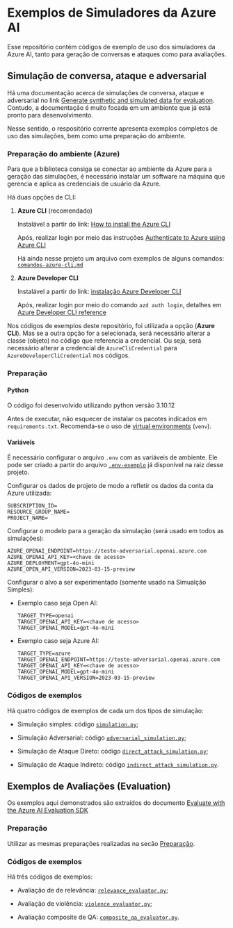 # Exemplos de Simuladores da Azure AI

Esse repositório contém códigos de exemplo de uso dos simuladores da Azure AI, tanto para geração de conversas e ataques como para avaliações.

## Simulação de conversa, ataque e adversarial

Há uma documentação acerca de simulações de conversa, ataque e adversarial no link [Generate synthetic and simulated data for evaluation](https://learn.microsoft.com/en-us/azure/ai-studio/how-to/develop/simulator-interaction-data).
Contudo, a documentação é muito focada em um ambiente que já está pronto para desenvolvimento.

Nesse sentido, o respositório corrente apresenta exemplos completos de uso das simulações, bem como uma preparação do ambiente.

### Preparação do ambiente (Azure)

Para que a biblioteca consiga se conectar ao ambiente da Azure para a geração das simulações, é necessário instalar um software na máquina que gerencia e aplica as credenciais de usuário da Azure.

Há duas opções de CLI:

1. **Azure CLI** (recomendado)
    
    Instalável a partir do link: [How to install the Azure CLI](https://learn.microsoft.com/en-us/cli/azure/install-azure-cli)
  
    Após, realizar login por meio das instruções [Authenticate to Azure using Azure CLI](https://learn.microsoft.com/en-us/cli/azure/authenticate-azure-cli)

    Há ainda nesse projeto um arquivo com exemplos de alguns comandos: [``comandos-azure-cli.md``](comandos-azure-cli.md)

2. **Azure Developer CLI**

    Instalável a partir do link: [instalação Azure Developer CLI](https://learn.microsoft.com/en-us/azure/developer/azure-developer-cli/install-azd?tabs=winget-windows%2Cbrew-mac%2Cscript-linux&pivots=os-windows)

    Após, realizar login por meio do comando ``azd auth login``, detalhes em [Azure Developer CLI reference](https://learn.microsoft.com/en-us/azure/developer/azure-developer-cli/reference#azd-auth-login)
  


Nos códigos de exemplos deste repositório, foi utilizada a opção (**Azure CLI**).
Mas se a outra opção for a selecionada, será necessário alterar a classe (objeto) no código que referencia a credencial.
Ou seja, será necessário alterar a credencial de ``AzureCliCredential`` para ``AzureDeveloperCliCredential`` nos códigos.


### Preparação

#### Python

O código foi desenvolvido utilizando python versão 3.10.12

Antes de executar, não esquecer de instalar os pacotes indicados em ``requirements.txt``.
Recomenda-se o uso de [virtual environments](https://docs.python.org/3/library/venv.html) (``venv``).

#### Variáveis

É necessário configurar o arquivo ``.env`` com as variáveis de ambiente.
Ele pode ser criado a partir do arquivo [``.env-exemplo``](.env-exemplo) já disponível na raiz desse projeto.

Configurar os dados de projeto de modo a refletir os dados da conta da Azure utilizada:
```
SUBSCRIPTION_ID=
RESOURCE_GROUP_NAME=
PROJECT_NAME=
```


Configurar o modelo para a geração da simulação (será usado em todos as simulações):

```
AZURE_OPENAI_ENDPOINT=https://teste-adversarial.openai.azure.com
AZURE_OPENAI_API_KEY=<chave de acesso>
AZURE_DEPLOYMENT=gpt-4o-mini
AZURE_OPEN_API_VERSION=2023-03-15-preview
```

Configurar o alvo a ser experimentado (somente usado na Simualção Simples):

- Exemplo caso seja Open AI:
    ```
    TARGET_TYPE=openai
    TARGET_OPENAI_API_KEY=<chave de acesso>
    TARGET_OPENAI_MODEL=gpt-4o-mini
    ```

- Exemplo caso seja Azure AI:
    ```
    TARGET_TYPE=azure
    TARGET_OPENAI_ENDPOINT=https://teste-adversarial.openai.azure.com
    TARGET_OPENAI_API_KEY=<chave de acesso>
    TARGET_OPENAI_MODEL=gpt-4o-mini
    TARGET_OPENAI_API_VERSION=2023-03-15-preview
    ```


### Códigos de exemplos

Há quatro códigos de exemplos de cada um dos tipos de simulação:

- Simulação simples: código [``simulation.py``](./simulation.py);

- Simulação Adversarial: código [``adversarial_simulation.py``](./adversarial_simulation.py);

- Simulação de Ataque Direto: código [``direct_attack_simulation.py``](./direct_attack_simulation.py);

- Simulação de Ataque Indireto: código [``indirect_attack_simulation.py``](./indirect_attack_simulation.py).


## Exemplos de Avaliações (Evaluation)

Os exemplos aqui demonstrados são extraídos do documento [Evaluate with the Azure AI Evaluation SDK](https://learn.microsoft.com/en-us/azure/ai-studio/how-to/develop/evaluate-sdk)

### Preparação

Utilizar as mesmas preparações realizadas na secão [Preparação](#preparação).

### Códigos de exemplos

Há três códigos de exemplos:

- Avaliação de de relevância: [``relevance_evaluator.py``](./relevance_evaluator.py);

- Avaliação de violência: [``violence_evaluator.py``](./violence_evaluator.py);

- Avaliação composite de QA: [``composite_qa_evaluator.py``](./composite_qa_evaluator.py).